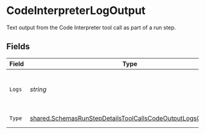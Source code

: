 # CodeInterpreterLogOutput

Text output from the Code Interpreter tool call as part of a run step.


## Fields

| Field                                                                                                                                                 | Type                                                                                                                                                  | Required                                                                                                                                              | Description                                                                                                                                           |
| ----------------------------------------------------------------------------------------------------------------------------------------------------- | ----------------------------------------------------------------------------------------------------------------------------------------------------- | ----------------------------------------------------------------------------------------------------------------------------------------------------- | ----------------------------------------------------------------------------------------------------------------------------------------------------- |
| `Logs`                                                                                                                                                | *string*                                                                                                                                              | :heavy_check_mark:                                                                                                                                    | The text output from the Code Interpreter tool call.                                                                                                  |
| `Type`                                                                                                                                                | [shared.SchemasRunStepDetailsToolCallsCodeOutputLogsObjectType](../../../pkg/models/shared/schemasrunstepdetailstoolcallscodeoutputlogsobjecttype.md) | :heavy_check_mark:                                                                                                                                    | Always `logs`.                                                                                                                                        |